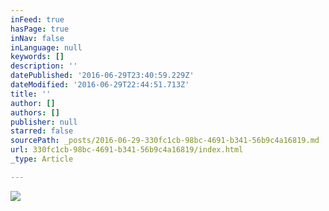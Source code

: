 ```yaml
---
inFeed: true
hasPage: true
inNav: false
inLanguage: null
keywords: []
description: ''
datePublished: '2016-06-29T23:40:59.229Z'
dateModified: '2016-06-29T22:44:51.713Z'
title: ''
author: []
authors: []
publisher: null
starred: false
sourcePath: _posts/2016-06-29-330fc1cb-98bc-4691-b341-56b9c4a16819.md
url: 330fc1cb-98bc-4691-b341-56b9c4a16819/index.html
_type: Article

---
```

![](https://the-grid-user-content.s3-us-west-2.amazonaws.com/9d5b5445-4c67-4e51-9a00-0e34e213906b.jpg)